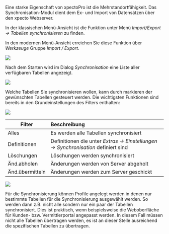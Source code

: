Eine starke Eigenschaft von xpectoPro ist die Mehrstandortfähigkeit. Das Synchronisation-Modul dient dem Ex- und Import von Datensätzen über den xpecto Webserver.

In der klassischen Menü-Ansicht ist die Funktion unter Menü *Import/Export → Tabellen synchronisieren* zu finden.

In den modernen Menü-Ansicht erreichen Sie diese Funktion über *Werkzeuge* Gruppe *Import / Export*.

![](http://xpecto.github.io/docs/xpecto/Import_Export/Tabellen_synchronisieren/Synchronisation_Menue.png)

Nach dem Starten wird im Dialog *Synchronisation* eine Liste aller verfügbaren Tabellen angezeigt.

![](http://xpecto.github.io/docs/xpecto/Import_Export/Tabellen_synchronisieren/Synchronisation_Main.png)

Welche Tabellen Sie synchronisieren wollen, kann durch markieren der gewünschten Tabellen gesteuert werden.
Die wichtigsten Funktionen sind bereits in den Grundeinstellungen des Filters enthalten:

![](http://xpecto.github.io/docs/xpecto/Import_Export/Tabellen_synchronisieren/Filter_Menueleiste.png)

|  Filter        |    Beschreibung    |  
| -------------  |:-------------| 
| Alles          | Es werden alle Tabellen synchronisiert| 
| Definitionen   | Definitionen die unter *Extras → Einstellungen → Synchronisation* definiert sind | 
| Löschungen     | Löschungen werden synchronisiert | 
| Änd.abholen    | Änderungen werden von Server abgeholt| 
| Änd.übermitteln| Änderungen werden zum Server geschickt|


![](http://xpecto.github.io/docs/xpecto/Import_Export/Tabellen_synchronisieren/Profil_speichern.png)

Für die Synchronisierung können Profile angelegt werden in denen nur bestimmte Tabellen für die Synchronisierung ausgewählt werden. So werden dann z.B. nicht alle sondern nur ein paar der Tabellen synchronisiert. Dies ist praktisch, wenn beispielsweise die Weboberfläche für Kunden- bzw. Vermittlerportal angepasst werden. In diesem Fall müssen nicht alle Tabellen übertragen werden, es ist an dieser Stelle ausreichend die spezifischen Tabellen zu übertragen.
